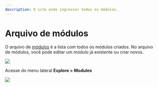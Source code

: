 ```yaml
---
description: O site onde ingressar todos os módulos.
---
```


# Arquivo de módulos

O arquivo de [módulos](./) é a lista com todos os módulos criados. No arquivo de módulos, você pode editar um módulo já existente ou criar novos.

![](../../.gitbook/assets/image%20%2870%29.png)

Acesse do menu lateral **Explore &gt; Modules**

![](../../.gitbook/assets/image%20%2836%29.png)

